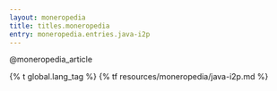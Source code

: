 ```yaml
---
layout: moneropedia
title: titles.moneropedia
entry: moneropedia.entries.java-i2p
---
```


@moneropedia_article

{% t global.lang_tag %}
{% tf resources/moneropedia/java-i2p.md %}
